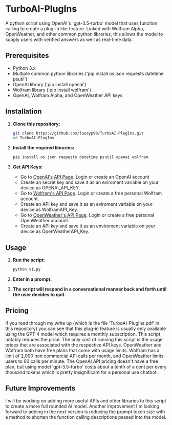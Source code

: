 # TurboAI-PlugIns
A python script using OpenAI's 'gpt-3.5-turbo' model that uses function calling to create a plug-in like feature. Linked with Wolfram Alpha, OpenWeather, and other common python libraries, this allows the model to supply users with verified answers as well as real-time data.

## Prerequisites

- Python 3.x
- Multiple common python libraries ('pip install os json requests datetime psutil')
- OpenAI library ('pip install openai')
- Wolfram library ('pip install wolfram')
- OpenAI, Wolfram Alpha, and OpenWeather API keys

## Installation

1. **Clone this repository:**

    ```bash
    git clone https://github.com/laceyp99/TurboAI-PlugIns.git
    cd TurboAI-PlugIns
    ```

2. **Install the required libraries:**

    ```bash
    pip install os json requests datetime psutil openai wolfram
    ```

3. **Get API Keys:**

    - Go to [OpenAI's API Page](https://platform.openai.com/account/api-keys). Login or create an OpenAI account
    - Create an secret key and save it as an eviroment variable on your device as OPENAI_API_KEY.
    - Go to [Wolfram's API Page](https://developer.wolframalpha.com/access). Login or create a free personal Wolfram account.
    - Create an API key and save it as an eviroment variable on your device as WolframAPI_Key.
    - Go to [OpenWeather's API Page](https://home.openweathermap.org/api_keys). Login or create a free personal OpenWeather account.
    - Create an API key and save it as an enviroment variable on your device as OpenWeatherAPI_Key.

## Usage

1. **Run the script:**

    ```bash
    python v1.py
    ```

2. **Enter in a prompt.**

3. **The script will respond in a conversational manner back and forth until the user decides to quit.**

## Pricing

If you read through my write up (which is the file 'TurboAI-PlugIns.pdf' in this repository) you can see that this plug-in feature is usually only available using the GPT 4 model which requires a monthly subscription. This script notably reduces the price. The only cost of running this script is the usage prices that are associated with the respective API keys. OpenWeather and Wolfram both have free plans that come with usage limits. Wolfram has a limit of 2,000 non commercial API calls per month, and OpenWeather limits users to 60 calls per minute. The OpenAI API pricing doesn't have a free plan, but using model 'gpt-3.5-turbo' costs about a tenth of a cent per every thousand tokens which is pretty insignificant for a personal use chatbot.

## Future Improvements

I will be working on adding more useful APIs and other libraries to this script to create a more full rounded AI model. Another improvement I'm looking forward to adding in the next version is reducing the prompt token size with a method to shorten the function calling descriptions passed into the model.
